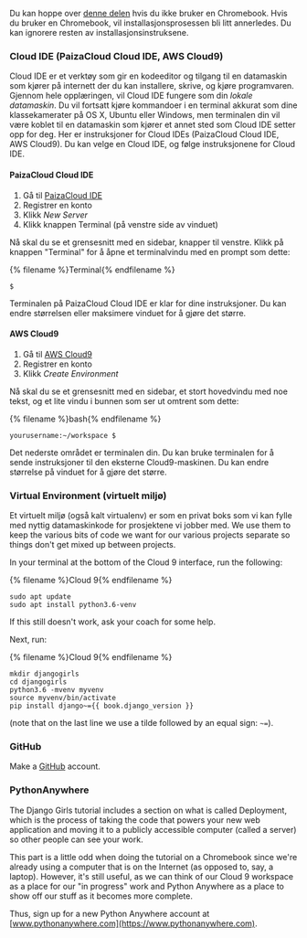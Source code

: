 Du kan hoppe over [denne delen](http://tutorial.djangogirls.org/en/installation/#install-python) hvis du ikke bruker en Chromebook. Hvis du bruker en Chromebook, vil installasjonsprosessen bli litt annerledes. Du kan ignorere resten av installasjonsinstruksene.

### Cloud IDE (PaizaCloud Cloud IDE, AWS Cloud9)

Cloud IDE er et verktøy som gir en kodeeditor og tilgang til en datamaskin som kjører på internett der du kan installere, skrive, og kjøre programvaren. Gjennom hele opplæringen, vil Cloud IDE fungere som din *lokale datamaskin*. Du vil fortsatt kjøre kommandoer i en terminal akkurat som dine klassekamerater på OS X, Ubuntu eller Windows, men terminalen din vil være koblet til en datamaskin som kjører et annet sted som Cloud IDE setter opp for deg. Her er instruksjoner for Cloud IDEs (PaizaCloud Cloud IDE, AWS Cloud9). Du kan velge en Cloud IDE, og følge instruksjonene for Cloud IDE.

#### PaizaCloud Cloud IDE

1. Gå til [PaizaCloud IDE](https://paiza.cloud/)
2. Registrer en konto
3. Klikk *New Server*
4. Klikk knappen Terminal (på venstre side av vinduet)

Nå skal du se et grensesnitt med en sidebar, knapper til venstre. Klikk på knappen "Terminal" for å åpne et terminalvindu med en prompt som dette:

{% filename %}Terminal{% endfilename %}

    $
    

Terminalen på PaizaCloud Cloud IDE er klar for dine instruksjoner. Du kan endre størrelsen eller maksimere vinduet for å gjøre det større.

#### AWS Cloud9

1. Gå til [AWS Cloud9](https://aws.amazon.com/cloud9/)
2. Registrer en konto
3. Klikk *Create Environment*

Nå skal du se et grensesnitt med en sidebar, et stort hovedvindu med noe tekst, og et lite vindu i bunnen som ser ut omtrent som dette:

{% filename %}bash{% endfilename %}

    yourusername:~/workspace $
    

Det nederste området er terminalen din. Du kan bruke terminalen for å sende instruksjoner til den eksterne Cloud9-maskinen. Du kan endre størrelse på vinduet for å gjøre det større.

### Virtual Environment (virtuelt miljø)

Et virtuelt miljø (også kalt virtualenv) er som en privat boks som vi kan fylle med nyttig datamaskinkode for prosjektene vi jobber med. We use them to keep the various bits of code we want for our various projects separate so things don't get mixed up between projects.

In your terminal at the bottom of the Cloud 9 interface, run the following:

{% filename %}Cloud 9{% endfilename %}

    sudo apt update
    sudo apt install python3.6-venv
    

If this still doesn't work, ask your coach for some help.

Next, run:

{% filename %}Cloud 9{% endfilename %}

    mkdir djangogirls
    cd djangogirls
    python3.6 -mvenv myvenv
    source myvenv/bin/activate
    pip install django~={{ book.django_version }}
    

(note that on the last line we use a tilde followed by an equal sign: `~=`).

### GitHub

Make a [GitHub](https://github.com) account.

### PythonAnywhere

The Django Girls tutorial includes a section on what is called Deployment, which is the process of taking the code that powers your new web application and moving it to a publicly accessible computer (called a server) so other people can see your work.

This part is a little odd when doing the tutorial on a Chromebook since we're already using a computer that is on the Internet (as opposed to, say, a laptop). However, it's still useful, as we can think of our Cloud 9 workspace as a place for our "in progress" work and Python Anywhere as a place to show off our stuff as it becomes more complete.

Thus, sign up for a new Python Anywhere account at [www.pythonanywhere.com](https://www.pythonanywhere.com).
